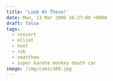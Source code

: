 ```yaml
---
title: 'Look At These!'
date: Mon, 13 Mar 2006 16:27:00 +0000
draft: false
tags:
  - concert
  - elliot
  - noel
  - rob
  - smatthew
  - super karate monkey death car
image: /img/comic160.jpg
---
```


